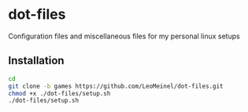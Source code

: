 # dot-files

Configuration files and miscellaneous files for my personal linux setups

## Installation

```sh
cd
git clone -b games https://github.com/LeoMeinel/dot-files.git
chmod +x ./dot-files/setup.sh
./dot-files/setup.sh
```
